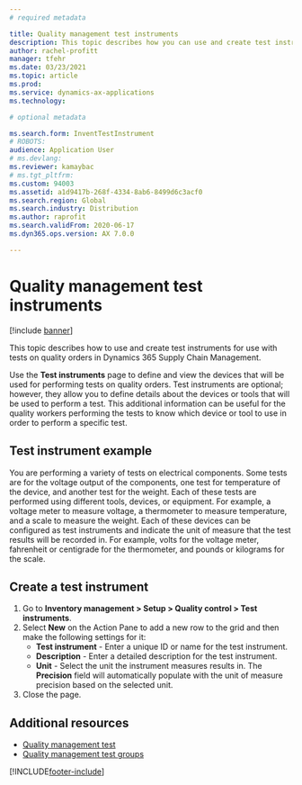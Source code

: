 ```yaml
---
# required metadata

title: Quality management test instruments
description: This topic describes how you can use and create test instruments for use with tests on quality orders in Dynamics 365 Supply Chain Management.
author: rachel-profitt
manager: tfehr
ms.date: 03/23/2021
ms.topic: article
ms.prod:
ms.service: dynamics-ax-applications
ms.technology:

# optional metadata

ms.search.form: InventTestInstrument
# ROBOTS:
audience: Application User
# ms.devlang:
ms.reviewer: kamaybac
# ms.tgt_pltfrm:
ms.custom: 94003
ms.assetid: a1d9417b-268f-4334-8ab6-8499d6c3acf0
ms.search.region: Global
ms.search.industry: Distribution
ms.author: raprofit
ms.search.validFrom: 2020-06-17
ms.dyn365.ops.version: AX 7.0.0

---
```


# Quality management test instruments

[!include [banner](../includes/banner.md)]

This topic describes how to use and create test instruments for use with tests on quality orders in Dynamics 365 Supply Chain Management.

Use the **Test instruments** page to define and view the devices that will be used for performing tests on quality orders. Test instruments are optional; however, they allow you to define details about the devices or tools that will be used to perform a test. This additional information can be useful for the quality workers performing the tests to know which device or tool to use in order to perform a specific test.

## Test instrument example

You are performing a variety of tests on electrical components. Some tests are for the voltage output of the components, one test for temperature of the device, and another test for the weight. Each of these tests are performed using different tools, devices, or equipment. For example, a voltage meter to measure voltage, a thermometer to measure temperature, and a scale to measure the weight. Each of these devices can be configured as test instruments and indicate the unit of measure that the test results will be recorded in. For example, volts for the voltage meter, fahrenheit or centigrade for the thermometer, and pounds or kilograms for the scale.

## Create a test instrument

1. Go to **Inventory management > Setup > Quality control > Test instruments**.
1. Select **New** on the Action Pane to add a new row to the grid and then make the following settings for it:
    - **Test instrument** - Enter a unique ID or name for the test instrument.
    - **Description** - Enter a detailed description for the test instrument.
    - **Unit** - Select the unit the instrument measures results in. The **Precision** field will automatically populate with the unit of measure precision based on the selected unit.
1. Close the page.

## Additional resources

- [Quality management test](quality-tests.md)
- [Quality management test groups](quality-test-groups.md)


[!INCLUDE[footer-include](../../includes/footer-banner.md)]